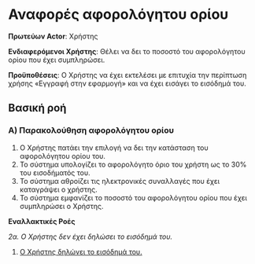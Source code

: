 <h1>Αναφορές αφορολόγητου ορίου</h1>

**Πρωτεύων Actor**: Χρήστης
	
**Ενδιαφερόμενοι Χρήστης**: Θέλει να δει το ποσοστό του αφορολόγητου ορίου που έχει συμπληρώσει.
	
**Προϋποθέσεις**: Ο Χρήστης να έχει εκτελέσει με επιτυχία την περίπτωση χρήσης «Εγγραφή στην εφαρμογή» και να έχει εισάγει το εισόδημά του.

<h2>Βασική ροή</h2>

<h3>Α) Παρακολούθηση αφορολόγητου ορίου</h3>

1. Ο Χρήστης πατάει την επιλογή να δει την κατάσταση του αφορολόγητου ορίου του.
2. Το σύστημα υπολογίζει το αφορολόγητο όριο του χρήστη ως το 30% του εισοδήματός του.
3. Το σύστημα αθροίζει τις ηλεκτρονικές συναλλαγές που έχει καταγράψει ο χρήστης.
4. Το σύστημα εμφανίζει το ποσοστό του αφορολόγητου ορίου που έχει συμπληρώσει ο Χρήστης.

**Εναλλακτικές Ροές**

*2α. Ο Χρήστης δεν έχει δηλώσει το εισόδημά του.*

 1. [Ο Χρήστης δηλώνει το εισόδημά του.](https://gitlab.com/softeng-2019-20/fin-assistant/-/blob/master/requirements/use%20cases/uc3-%CE%94%CE%B9%CE%B1%CF%87%CE%B5%CE%AF%CF%81%CE%B9%CF%83%CE%B7%20%CE%B5%CF%83%CF%8C%CE%B4%CF%89%CE%BD-%CE%B5%CE%BE%CF%8C%CE%B4%CF%89%CE%BD.md)
